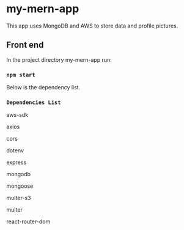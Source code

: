 # my-mern-app
This app uses MongoDB and AWS to store data and profile pictures.

## Front end
In the project directory my-mern-app run:
### `npm start`
Below is the dependency list.
### `Dependencies List`
aws-sdk

axios

cors

dotenv

express

mongodb

mongoose

multer-s3

multer

react-router-dom
